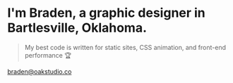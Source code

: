 # I'm Braden, a graphic designer in Bartlesville, Oklahoma.

> My best code is written for static sites, CSS animation, and front-end performance 🏆

[braden@oakstudio.co](mailto:braden@oakstudio.co)
